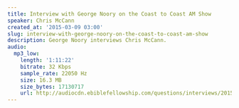 ```yaml
---
title: Interview with George Noory on the Coast to Coast AM Show
speaker: Chris McCann
created_at: '2015-03-09 03:00'
slug: interview-with-george-noory-on-the-coast-to-coast-am-show
description: George Noory interviews Chris McCann.
audio:
  mp3_low:
    length: '1:11:22'
    bitrate: 32 Kbps
    sample_rate: 22050 Hz
    size: 16.3 MB
    size_bytes: 17130717
    url: http://audiocdn.ebiblefellowship.com/questions/interviews/2015.03.09_McCann_-_Interview_with_George_Noory_on_the_Coast_to_Coast_AM_Show.mp3
---
```

